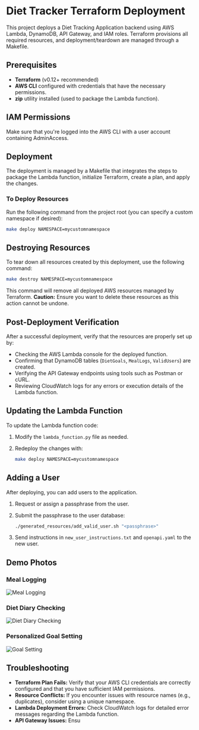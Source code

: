 # Diet Tracker Terraform Deployment

This project deploys a Diet Tracking Application backend using AWS Lambda, DynamoDB, API Gateway, and IAM roles. Terraform provisions all required resources, and deployment/teardown are managed through a Makefile.

## Prerequisites

- **Terraform** (v0.12+ recommended)
- **AWS CLI** configured with credentials that have the necessary permissions.
- **zip** utility installed (used to package the Lambda function).

## IAM Permissions

Make sure that you're logged into the AWS CLI with a user account containing AdminAccess.

## Deployment

The deployment is managed by a Makefile that integrates the steps to package the Lambda function, initialize Terraform, create a plan, and apply the changes.

### To Deploy Resources

Run the following command from the project root (you can specify a custom namespace if desired):

```bash
make deploy NAMESPACE=mycustomnamespace
```

## Destroying Resources

To tear down all resources created by this deployment, use the following command:

```bash
make destroy NAMESPACE=mycustomnamespace
```

This command will remove all deployed AWS resources managed by Terraform. **Caution:** Ensure you want to delete these resources as this action cannot be undone.

## Post-Deployment Verification

After a successful deployment, verify that the resources are properly set up by:
- Checking the AWS Lambda console for the deployed function.
- Confirming that DynamoDB tables (`DietGoals`, `MealLogs`, `ValidUsers`) are created.
- Verifying the API Gateway endpoints using tools such as Postman or cURL.
- Reviewing CloudWatch logs for any errors or execution details of the Lambda function.

## Updating the Lambda Function

To update the Lambda function code:

1. Modify the `lambda_function.py` file as needed.
2. Redeploy the changes with:

   ```bash
   make deploy NAMESPACE=mycustomnamespace
   ```

## Adding a User

After deploying, you can add users to the application.

1. Request or assign a passphrase from the user.
2. Submit the passphrase to the user database:

   ```bash
   ./generated_resources/add_valid_user.sh "<passphrase>"
   ```

3. Send instructions in `new_user_instructions.txt` and `openapi.yaml` to the new user.

## Demo Photos
### Meal Logging
![Meal Logging](demo/meal_logging.png)

### Diet Diary Checking
![Diet Diary Checking](demo/diet_diary.png)

### Personalized Goal Setting
![Goal Setting](demo/goal_setting.png)


## Troubleshooting

- **Terraform Plan Fails:** Verify that your AWS CLI credentials are correctly configured and that you have sufficient IAM permissions.
- **Resource Conflicts:** If you encounter issues with resource names (e.g., duplicates), consider using a unique namespace.
- **Lambda Deployment Errors:** Check CloudWatch logs for detailed error messages regarding the Lambda function.
- **API Gateway Issues:** Ensu